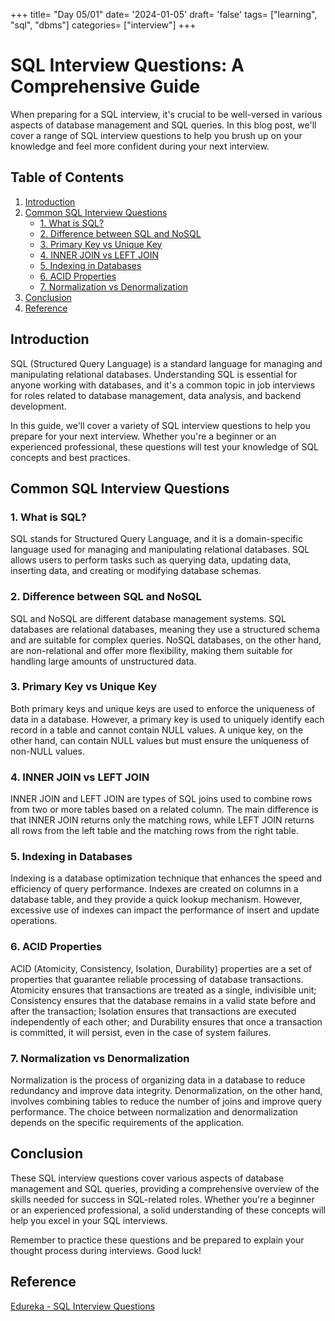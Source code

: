+++
title= "Day 05/01"
date= '2024-01-05'
draft= 'false'
tags= ["learning", "sql", "dbms"]
categories= ["interview"]
+++

# SQL Interview Questions: A Comprehensive Guide

When preparing for a SQL interview, it's crucial to be well-versed in various aspects of database management and SQL queries. In this blog post, we'll cover a range of SQL interview questions to help you brush up on your knowledge and feel more confident during your next interview.

## Table of Contents

1. [Introduction](#introduction)
2. [Common SQL Interview Questions](#common-sql-interview-questions)
   - [1. What is SQL?](#1-what-is-sql)
   - [2. Difference between SQL and NoSQL](#2-difference-between-sql-and-nosql)
   - [3. Primary Key vs Unique Key](#3-primary-key-vs-unique-key)
   - [4. INNER JOIN vs LEFT JOIN](#4-inner-join-vs-left-join)
   - [5. Indexing in Databases](#5-indexing-in-databases)
   - [6. ACID Properties](#6-acid-properties)
   - [7. Normalization vs Denormalization](#7-normalization-vs-denormalization)
3. [Conclusion](#conclusion)
4. [Reference](#reference)

## Introduction

SQL (Structured Query Language) is a standard language for managing and manipulating relational databases. Understanding SQL is essential for anyone working with databases, and it's a common topic in job interviews for roles related to database management, data analysis, and backend development.

In this guide, we'll cover a variety of SQL interview questions to help you prepare for your next interview. Whether you're a beginner or an experienced professional, these questions will test your knowledge of SQL concepts and best practices.

## Common SQL Interview Questions

### 1. What is SQL?

SQL stands for Structured Query Language, and it is a domain-specific language used for managing and manipulating relational databases. SQL allows users to perform tasks such as querying data, updating data, inserting data, and creating or modifying database schemas.

### 2. Difference between SQL and NoSQL

SQL and NoSQL are different database management systems. SQL databases are relational databases, meaning they use a structured schema and are suitable for complex queries. NoSQL databases, on the other hand, are non-relational and offer more flexibility, making them suitable for handling large amounts of unstructured data.

### 3. Primary Key vs Unique Key

Both primary keys and unique keys are used to enforce the uniqueness of data in a database. However, a primary key is used to uniquely identify each record in a table and cannot contain NULL values. A unique key, on the other hand, can contain NULL values but must ensure the uniqueness of non-NULL values.

### 4. INNER JOIN vs LEFT JOIN

INNER JOIN and LEFT JOIN are types of SQL joins used to combine rows from two or more tables based on a related column. The main difference is that INNER JOIN returns only the matching rows, while LEFT JOIN returns all rows from the left table and the matching rows from the right table.

### 5. Indexing in Databases

Indexing is a database optimization technique that enhances the speed and efficiency of query performance. Indexes are created on columns in a database table, and they provide a quick lookup mechanism. However, excessive use of indexes can impact the performance of insert and update operations.

### 6. ACID Properties

ACID (Atomicity, Consistency, Isolation, Durability) properties are a set of properties that guarantee reliable processing of database transactions. Atomicity ensures that transactions are treated as a single, indivisible unit; Consistency ensures that the database remains in a valid state before and after the transaction; Isolation ensures that transactions are executed independently of each other; and Durability ensures that once a transaction is committed, it will persist, even in the case of system failures.

### 7. Normalization vs Denormalization

Normalization is the process of organizing data in a database to reduce redundancy and improve data integrity. Denormalization, on the other hand, involves combining tables to reduce the number of joins and improve query performance. The choice between normalization and denormalization depends on the specific requirements of the application.

## Conclusion

These SQL interview questions cover various aspects of database management and SQL queries, providing a comprehensive overview of the skills needed for success in SQL-related roles. Whether you're a beginner or an experienced professional, a solid understanding of these concepts will help you excel in your SQL interviews.

Remember to practice these questions and be prepared to explain your thought process during interviews. Good luck!

## Reference

[Edureka - SQL Interview Questions](https://www.edureka.co/blog/interview-questions/sql-interview-questions#uniquekey)


